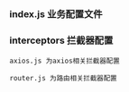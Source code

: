 ### index.js 业务配置文件

### interceptors  拦截器配置  
```
axios.js 为axios相关拦截器配置

router.js 为路由相关拦截器配置 
```